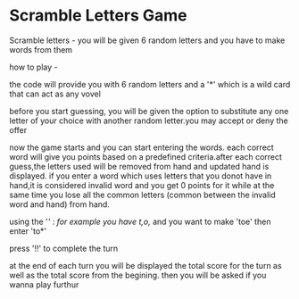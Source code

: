 # Scramble Letters Game
 Scramble letters - you will be given 6 random letters and you have to make words from them

how to play -

the code will provide you with 6 random letters and a '*' which is a wild card that can act as any vovel

before you start guessing, you will be given the option to substitute any one letter of your choice with another random letter.you may accept or deny the offer

now the game starts and you can start entering the words. each correct word will give you points based on a predefined criteria.after each correct guess,the letters used will be removed from hand and updated hand is displayed. if you enter a word which uses letters that you donot have in hand,it is considered invalid word and you get 0 points for it while at the same time you lose all the common letters (common between the invalid word and hand) from hand.

using the '*' : for example you have t,o,* and you want to make 'toe' then enter 'to*'

press '!!' to complete the turn 

at the end of each turn you will be displayed the total score for the turn as well as the total score from the begining. then you will be asked if you wanna play furthur